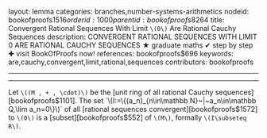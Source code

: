 layout: lemma
categories: branches,number-systems-arithmetics
nodeid: bookofproofs$1516
orderid: 1000
parentid: bookofproofs$8264
title: Convergent Rational Sequences With Limit `\(0\)` Are Rational Cauchy Sequences
description: CONVERGENT RATIONAL SEQUENCES WITH LIMIT 0 ARE RATIONAL CAUCHY SEQUENCES &#9733; graduate maths &#10004; step by step &#10010; visit BookOfProofs now!
references: bookofproofs$696
keywords: are,cauchy,convergent,limit,rational,sequences
contributors: bookofproofs

---


---

Let `\((M , + , \cdot)\)` be the [unit ring of all rational Cauchy sequences][bookofproofs$1101]. The set `\(I:=\{(a_n)_{n\in\mathbb N}~|~a_n\in\mathbb Q,\lim a_n=0\}\)` of all [rational sequences convergent][bookofproofs$1572] to `\(0\)` is a [subset][bookofproofs$552] of `\(M\)`, formally `\(I\subseteq R\)`.
